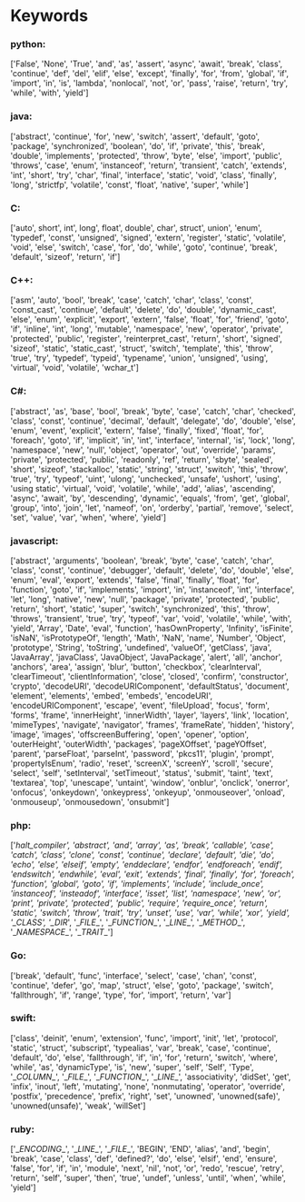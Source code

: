 # Keywords

### python:
['False', 'None', 'True', 'and', 'as', 'assert', 'async', 'await', 'break', 'class', 'continue', 'def', 'del', 'elif', 'else', 'except', 'finally', 'for', 'from', 'global', 'if', 'import', 'in', 'is', 'lambda', 'nonlocal', 'not', 'or', 'pass', 'raise', 'return', 'try', 'while', 'with', 'yield']

### java:
['abstract', 'continue', 'for', 'new', 'switch', 'assert', 'default', 'goto', 'package', 'synchronized', 'boolean', 'do', 'if', 'private', 'this', 'break', 'double', 'implements', 'protected', 'throw', 'byte', 'else', 'import', 'public', 'throws', 'case', 'enum', 'instanceof', 'return', 'transient', 'catch', 'extends', 'int', 'short', 'try', 'char', 'final', 'interface', 'static', 'void', 'class', 'finally', 'long', 'strictfp', 'volatile', 'const', 'float', 'native', 'super', 'while']

### C:
['auto', short', int', long', float', double', char', struct', union', 'enum', 'typedef', 'const', 'unsigned', 'signed', 'extern', 'register', 'static', 'volatile', 'void', 'else', 'switch', 'case', 'for', 'do', 'while', 'goto', 'continue', 'break', 'default', 'sizeof', 'return', 'if']

### C++:
['asm', 'auto', 'bool', 'break', 'case', 'catch', 'char', 'class', 'const', 'const_cast', 'continue', 'default', 'delete', 'do', 'double', 'dynamic_cast', 'else', 'enum', 'explicit', 'export', 'extern', 'false', 'float', 'for', 'friend', 'goto', 'if', 'inline', 'int', 'long', 'mutable', 'namespace', 'new', 'operator', 'private', 'protected', 'public', 'register', 'reinterpret_cast', 'return', 'short', 'signed', 'sizeof', 'static', 'static_cast', 'struct', 'switch', 'template', 'this', 'throw', 'true', 'try', 'typedef', 'typeid', 'typename', 'union', 'unsigned', 'using', 'virtual', 'void', 'volatile', 'wchar_t']

### C#:
['abstract', 'as', 'base', 'bool', 'break', 'byte', 'case', 'catch', 'char', 'checked', 'class', 'const', 'continue', 'decimal', 'default', 'delegate', 'do', 'double', 'else', 'enum', 'event', 'explicit', 'extern', 'false', 'finally', 'fixed', 'float', 'for', 'foreach', 'goto', 'if', 'implicit', 'in', 'int', 'interface', 'internal', 'is', 'lock', 'long', 'namespace', 'new', 'null', 'object', 'operator', 'out', 'override', 'params', 'private', 'protected', 'public', 'readonly', 'ref', 'return', 'sbyte', 'sealed', 'short', 'sizeof', 'stackalloc', 'static', 'string', 'struct', 'switch', 'this', 'throw', 'true', 'try', 'typeof', 'uint', 'ulong', 'unchecked', 'unsafe', 'ushort', 'using', 'using static', 'virtual', 'void', 'volatile', 'while', 'add', 'alias', 'ascending', 'async', 'await', 'by', 'descending', 'dynamic', 'equals', 'from', 'get', 'global', 'group', 'into', 'join', 'let', 'nameof', 'on', 'orderby', 'partial', 'remove', 'select', 'set', 'value', 'var', 'when', 'where', 'yield']

### javascript:
['abstract', 'arguments', 'boolean', 'break', 'byte', 'case', 'catch', 'char', 'class', 'const', 'continue', 'debugger', 'default', 'delete', 'do', 'double', 'else', 'enum', 'eval', 'export', 'extends', 'false', 'final', 'finally', 'float', 'for', 'function', 'goto', 'if', 'implements', 'import', 'in', 'instanceof', 'int', 'interface', 'let', 'long', 'native', 'new', 'null', 'package', 'private', 'protected', 'public', 'return', 'short', 'static', 'super', 'switch', 'synchronized', 'this', 'throw', 'throws', 'transient', 'true', 'try', 'typeof', 'var', 'void', 'volatile', 'while', 'with', 'yield', 'Array', 'Date', 'eval', 'function', 'hasOwnProperty', 'Infinity', 'isFinite', 'isNaN', 'isPrototypeOf', 'length', 'Math', 'NaN', 'name', 'Number', 'Object', 'prototype', 'String', 'toString', 'undefined', 'valueOf', 'getClass', 'java', 'JavaArray', 'javaClass', 'JavaObject', 'JavaPackage', 'alert', 'all', 'anchor', 'anchors', 'area', 'assign', 'blur', 'button', 'checkbox', 'clearInterval', 'clearTimeout', 'clientInformation', 'close', 'closed', 'confirm', 'constructor', 'crypto', 'decodeURI', 'decodeURIComponent', 'defaultStatus', 'document', 'element', 'elements', 'embed', 'embeds', 'encodeURI', 'encodeURIComponent', 'escape', 'event', 'fileUpload', 'focus', 'form', 'forms', 'frame', 'innerHeight', 'innerWidth', 'layer', 'layers', 'link', 'location', 'mimeTypes', 'navigate', 'navigator', 'frames', 'frameRate', 'hidden', 'history', 'image', 'images', 'offscreenBuffering', 'open', 'opener', 'option', 'outerHeight', 'outerWidth', 'packages', 'pageXOffset', 'pageYOffset', 'parent', 'parseFloat', 'parseInt', 'password', 'pkcs11', 'plugin', 'prompt', 'propertyIsEnum', 'radio', 'reset', 'screenX', 'screenY', 'scroll', 'secure', 'select', 'self', 'setInterval', 'setTimeout', 'status', 'submit', 'taint', 'text', 'textarea', 'top', 'unescape', 'untaint', 'window', 'onblur', 'onclick', 'onerror', 'onfocus', 'onkeydown', 'onkeypress', 'onkeyup', 'onmouseover', 'onload', 'onmouseup', 'onmousedown', 'onsubmit']

### php:
['__halt_compiler', 'abstract', 'and', 'array', 'as', 'break', 'callable', 'case', 'catch', 'class', 'clone', 'const', 'continue', 'declare', 'default', 'die', 'do', 'echo', 'else', 'elseif', 'empty', 'enddeclare', 'endfor', 'endforeach', 'endif', 'endswitch', 'endwhile', 'eval', 'exit', 'extends', 'final', 'finally', 'for', 'foreach', 'function', 'global', 'goto', 'if', 'implements', 'include', 'include_once', 'instanceof', 'insteadof', 'interface', 'isset', 'list', 'namespace', 'new', 'or', 'print', 'private', 'protected', 'public', 'require', 'require_once', 'return', 'static', 'switch', 'throw', 'trait', 'try', 'unset', 'use', 'var', 'while', 'xor', 'yield', '\__CLASS__', '\__DIR__', '\__FILE__', '\__FUNCTION__', '\__LINE__', '\__METHOD__', '\__NAMESPACE__', '\__TRAIT__']

### Go:
['break', 'default', 'func', 'interface', 'select', 'case', 'chan', 'const', 'continue', 'defer', 'go', 'map', 'struct', 'else', 'goto', 'package', 'switch', 'fallthrough', 'if', 'range', 'type', 'for', 'import', 'return', 'var']

### swift:
['class', 'deinit', 'enum', 'extension', 'func', 'import', 'init', 'let', 'protocol', 'static', 'struct', 'subscript', 'typealias', 'var', 'break', 'case', 'continue', 'default', 'do', 'else', 'fallthrough', 'if', 'in', 'for', 'return', 'switch', 'where', 'while', 'as', 'dynamicType', 'is', 'new', 'super', 'self', 'Self', 'Type', '\__COLUMN__', '\__FILE__', '\__FUNCTION__', '\__LINE__', 'associativity', 'didSet', 'get', 'infix', 'inout', 'left', 'mutating', 'none', 'nonmutating', 'operator', 'override', 'postfix', 'precedence', 'prefix', 'right', 'set', 'unowned', 'unowned(safe)', 'unowned(unsafe)', 'weak', 'willSet']

### ruby:
['\__ENCODING__', '\__LINE__', '\__FILE__', 'BEGIN', 'END', 'alias', 'and', 'begin', 'break', 'case', 'class', 'def', 'defined?', 'do', 'else', 'elsif', 'end', 'ensure', 'false', 'for', 'if', 'in', 'module', 'next', 'nil', 'not', 'or', 'redo', 'rescue', 'retry', 'return', 'self', 'super', 'then', 'true', 'undef', 'unless', 'until', 'when', 'while', 'yield']
